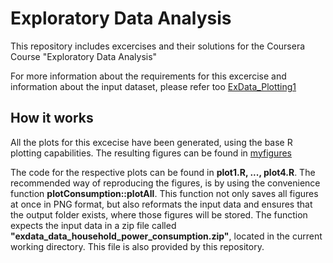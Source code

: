 Exploratory Data Analysis
=========================

This repository includes excercises and their solutions for the Coursera Course "Exploratory Data Analysis"

For more information about the requirements for this excercise and information about the input dataset, please refer too [ExData_Plotting1](https://github.com/rdpeng/ExData_Plotting1/blob/master/README.md "ExDataPlotting")

<h2>How it works</h2>

All the plots for this excecise have been generated, using the base R plotting capabilities. The resulting figures can be found in [myfigures](https://github.com/jhooge/datasciencecoursera/tree/master/4_ExploratoryDataAnalysis/peerAssessment/CourseProject_1/myfigures "myfigures")

The code for the respective plots can be found in <b>plot1.R, ..., plot4.R</b>. The recommended way of reproducing the figures, is by using the convenience function <b>plotConsumption::plotAll</b>. This function not only saves all figures at once in PNG format, but also reformats the input data and ensures that the output folder exists, where those figures will be stored. The function expects the input data in a zip file called <b>"exdata_data_household_power_consumption.zip"</b>, located in the current working directory. This file is also provided by this repository.
